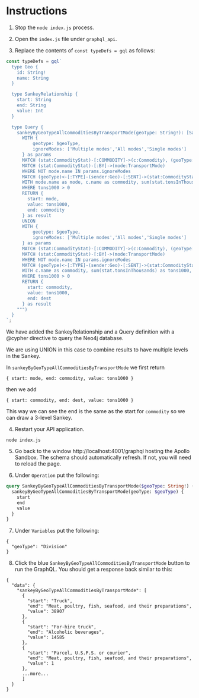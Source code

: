 
# Instructions

1. Stop the `node index.js` process.

2. Open the `index.js` file under `graphql_api`.

3. Replace the contents of `const typeDefs = gql` as follows:

```javascript
const typeDefs = gql`
  type Geo {
    id: String!
    name: String
  }

  type SankeyRelationship {
    start: String
    end: String
    value: Int
  }

  type Query {
    sankeyByGeoTypeAllCommoditiesByTransportMode(geoType: String!): [SankeyRelationship] @cypher(statement: """
      WITH {
          geotype: $geoType,
          ignoreModes: ['Multiple modes','All modes','Single modes']
      } as params
      MATCH (stat:CommodityStat)-[:COMMODITY]->(c:Commodity), (geoType:GeoType {name:params.geotype})
      MATCH (stat:CommodityStat)-[:BY]->(mode:TransportMode)
      WHERE NOT mode.name IN params.ignoreModes
      MATCH (geoType)<-[:TYPE]-(sender:Geo)-[:SENT]->(stat:CommodityStat)-[:TO]->(dest:Geo)-[:TYPE]->(geoType)
      WITH mode.name as mode, c.name as commodity, sum(stat.tonsInThousands) as tons1000
      WHERE tons1000 > 0
      RETURN {
        start: mode, 
        value: tons1000, 
        end: commodity
      } as result
      UNION
      WITH {
          geotype: $geoType,
          ignoreModes: ['Multiple modes','All modes','Single modes']
      } as params
      MATCH (stat:CommodityStat)-[:COMMODITY]->(c:Commodity), (geoType:GeoType {name:params.geotype})
      MATCH (stat:CommodityStat)-[:BY]->(mode:TransportMode)
      WHERE NOT mode.name IN params.ignoreModes
      MATCH (geoType)<-[:TYPE]-(sender:Geo)-[:SENT]->(stat:CommodityStat)-[:TO]->(dest:Geo)-[:TYPE]->(geoType)
      WITH c.name as commodity, sum(stat.tonsInThousands) as tons1000, dest.name as dest
      WHERE tons1000 > 0
      RETURN {
        start: commodity, 
        value: tons1000, 
        end: dest
      } as result
    """)
  }
`;
```

We have added the SankeyRelationship and a Query definition with a @cypher directive to query the Neo4j database.

We are using UNION in this case to combine results to have multiple levels in the Sankey.

In `sankeyByGeoTypeAllCommoditiesByTransportMode` we first return 

```
{ start: mode, end: commodity, value: tons1000 }
```
then we add
```
{ start: commodity, end: dest, value: tons1000 }
```

This way we can see the end is the same as the start for `commodity` so we can draw a 3-level Sankey.

4. Restart your API application.

```
node index.js
```

5. Go back to the window http://localhost:4001/graphql hosting the Apollo Sandbox. The schema should automatically refresh. If not, you will need to reload the page.

6. Under `Operation` put the following:

```graphql
query SankeyByGeoTypeAllCommoditiesByTransportMode($geoType: String!) {
  sankeyByGeoTypeAllCommoditiesByTransportMode(geoType: $geoType) {
    start
    end
    value
  }
}
```

7. Under `Variables` put the following:

```
{
  "geoType": "Division"
}
```

8. Click the blue `SankeyByGeoTypeAllCommoditiesByTransportMode` button to run the GraphQL. You should get a response back similar to this:

```
{
  "data": {
    "sankeyByGeoTypeAllCommoditiesByTransportMode": [
      {
        "start": "Truck",
        "end": "Meat, poultry, fish, seafood, and their preparations",
        "value": 38907
      },
      {
        "start": "For-hire truck",
        "end": "Alcoholic beverages",
        "value": 14585
      },
      {
        "start": "Parcel, U.S.P.S. or courier",
        "end": "Meat, poultry, fish, seafood, and their preparations",
        "value": 1
      },
      ...more...
      ]
  }
}
```